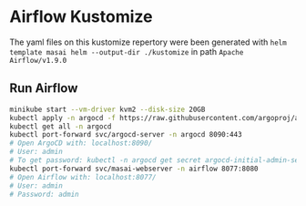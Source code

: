 # Airflow Kustomize

The yaml files on this kustomize repertory were been generated with `helm template masai helm --output-dir ./kustomize` in path `Apache Airflow/v1.9.0`

## Run Airflow

```bash
minikube start --vm-driver kvm2 --disk-size 20GB
kubectl apply -n argocd -f https://raw.githubusercontent.com/argoproj/argo-cd/v2.7.4/manifests/install.yaml
kubectl get all -n argocd
kubectl port-forward svc/argocd-server -n argocd 8090:443
# Open ArgoCD with: localhost:8090/
# User: admin
# To get password: kubectl -n argocd get secret argocd-initial-admin-secret -o jsonpath="{.data.password}" | base64 -d; echo
kubectl port-forward svc/masai-webserver -n airflow 8077:8080
# Open Airflow with: localhost:8077/
# User: admin
# Password: admin
```
